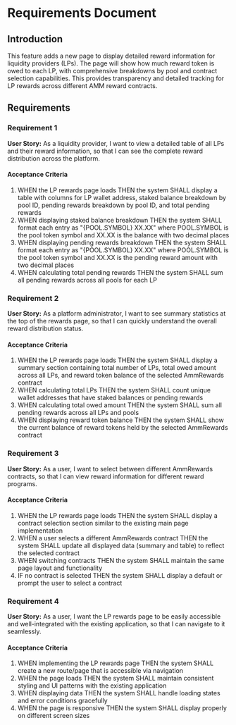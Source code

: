 # Requirements Document

## Introduction

This feature adds a new page to display detailed reward information for liquidity providers (LPs). The page will show how much reward token is owed to each LP, with comprehensive breakdowns by pool and contract selection capabilities. This provides transparency and detailed tracking for LP rewards across different AMM reward contracts.

## Requirements

### Requirement 1

**User Story:** As a liquidity provider, I want to view a detailed table of all LPs and their reward information, so that I can see the complete reward distribution across the platform.

#### Acceptance Criteria

1. WHEN the LP rewards page loads THEN the system SHALL display a table with columns for LP wallet address, staked balance breakdown by pool ID, pending rewards breakdown by pool ID, and total pending rewards
2. WHEN displaying staked balance breakdown THEN the system SHALL format each entry as "{POOL.SYMBOL} XX.XX" where POOL.SYMBOL is the pool token symbol and XX.XX is the balance with two decimal places
3. WHEN displaying pending rewards breakdown THEN the system SHALL format each entry as "{POOL.SYMBOL} XX.XX" where POOL.SYMBOL is the pool token symbol and XX.XX is the pending reward amount with two decimal places
4. WHEN calculating total pending rewards THEN the system SHALL sum all pending rewards across all pools for each LP

### Requirement 2

**User Story:** As a platform administrator, I want to see summary statistics at the top of the rewards page, so that I can quickly understand the overall reward distribution status.

#### Acceptance Criteria

1. WHEN the LP rewards page loads THEN the system SHALL display a summary section containing total number of LPs, total owed amount across all LPs, and reward token balance of the selected AmmRewards contract
2. WHEN calculating total LPs THEN the system SHALL count unique wallet addresses that have staked balances or pending rewards
3. WHEN calculating total owed amount THEN the system SHALL sum all pending rewards across all LPs and pools
4. WHEN displaying reward token balance THEN the system SHALL show the current balance of reward tokens held by the selected AmmRewards contract

### Requirement 3

**User Story:** As a user, I want to select between different AmmRewards contracts, so that I can view reward information for different reward programs.

#### Acceptance Criteria

1. WHEN the LP rewards page loads THEN the system SHALL display a contract selection section similar to the existing main page implementation
2. WHEN a user selects a different AmmRewards contract THEN the system SHALL update all displayed data (summary and table) to reflect the selected contract
3. WHEN switching contracts THEN the system SHALL maintain the same page layout and functionality
4. IF no contract is selected THEN the system SHALL display a default or prompt the user to select a contract

### Requirement 4

**User Story:** As a user, I want the LP rewards page to be easily accessible and well-integrated with the existing application, so that I can navigate to it seamlessly.

#### Acceptance Criteria

1. WHEN implementing the LP rewards page THEN the system SHALL create a new route/page that is accessible via navigation
2. WHEN the page loads THEN the system SHALL maintain consistent styling and UI patterns with the existing application
3. WHEN displaying data THEN the system SHALL handle loading states and error conditions gracefully
4. WHEN the page is responsive THEN the system SHALL display properly on different screen sizes
